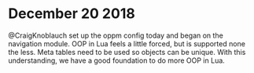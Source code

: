 # December 20 2018
@CraigKnoblauch set up the oppm config today and began on the navigation module. OOP in Lua feels a little forced, but is supported none the less. Meta tables need to be used so objects can be unique. With this understanding, we have a good foundation to do more OOP in Lua.